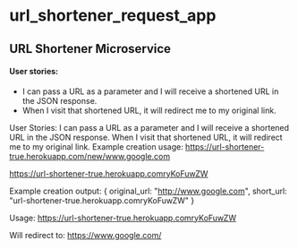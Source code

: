 # url_shortener_request_app

## URL Shortener Microservice

#### User stories:

+  I can pass a URL as a parameter and I will receive a shortened URL in the JSON response.
+  When I visit that shortened URL, it will redirect me to my original link.

User Stories:
I can pass a URL as a parameter and I will receive a shortened URL in the JSON response.
When I visit that shortened URL, it will redirect me to my original link.
Example creation usage:
https://url-shortener-true.herokuapp.com/new/www.google.com

https://url-shortener-true.herokuapp.comryKoFuwZW


Example creation output:
{ original_url: "http://www.google.com", short_url: "url-shortener-true.herokuapp.comryKoFuwZW" }


Usage:
https://url-shortener-true.herokuapp.comryKoFuwZW


Will redirect to:
https://www.google.com/